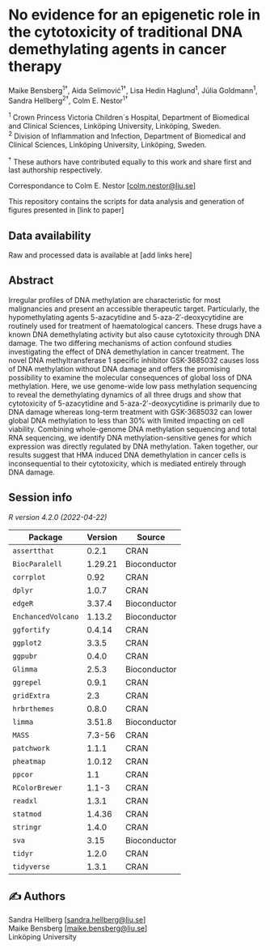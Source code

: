 # No evidence for an epigenetic role in the cytotoxicity of traditional DNA demethylating agents in cancer therapy

Maike Bensberg<sup>1†</sup>, Aida Selimović<sup>1†</sup>, Lisa Hedin Haglund<sup>1</sup>, Júlia Goldmann<sup>1</sup>, Sandra Hellberg<sup>2†</sup>, Colm E. Nestor<sup>1†</sup>


<sup>1</sup> Crown Princess Victoria Children´s Hospital, Department of Biomedical and Clinical Sciences, Linköping University, Linköping, Sweden.<br />
<sup>2</sup> Division of Inflammation and Infection, Department of Biomedical and Clinical Sciences, Linköping University, Linköping, Sweden.<br />

<sup>†</sup> These authors have contributed equally to this work and share first and last authorship respectively. 

Correspondance to Colm E. Nestor [colm.nestor@liu.se]

This repository contains the scripts for data analysis and generation of figures presented in [link to paper]

## Data availability

Raw and processed data is available at [add links here]

## Abstract
Irregular profiles of DNA methylation are characteristic for most malignancies and present an accessible therapeutic target. Particularly, the hypomethylating agents 5-azacytidine and 5-aza-2′-deoxycytidine are routinely used for treatment of haematological cancers. These drugs have a known DNA demethylating activity but also cause cytotoxicity through DNA damage. The two differing mechanisms of action confound studies investigating the effect of DNA demethylation in cancer treatment. The novel DNA methyltransferase 1 specific inhibitor GSK-3685032 causes loss of DNA methylation without DNA damage and offers the promising possibility to examine the molecular consequences of global loss of DNA methylation. Here, we use genome-wide low pass methylation sequencing to reveal the demethylating dynamics of all three drugs and show that cytotoxicity of 5-azacytidine and 5-aza-2′-deoxycytidine is primarily due to DNA damage whereas long-term treatment with GSK-3685032 can lower global DNA methylation to less than 30% with limited impacting on cell viability. Combining whole-genome DNA methylation sequencing and total RNA sequencing, we identify DNA methylation-sensitive genes for which expression was directly regulated by DNA methylation. Taken together, our results suggest that HMA induced DNA demethylation in cancer cells is inconsequential to their cytotoxicity, which is mediated entirely through DNA damage.

## Session info

*R version 4.2.0 (2022-04-22)*

| Package       | Version       | Source         |
| ------------- | ------------- |---------------
| `assertthat`      | 0.2.1         | CRAN |
| `BiocParalell`      |  1.29.21  | Bioconductor |
| `corrplot`      | 0.92          | CRAN  |
| `dplyr`         | 1.0.7         | CRAN  |
| `edgeR`     |  3.37.4       | Bioconductor |
| `EnchancedVolcano`     | 1.13.2        | Bioconductor |
| `ggfortify`     | 0.4.14        | CRAN  |
| `ggplot2`       | 3.3.5         | CRAN  |
| `ggpubr`        | 0.4.0         | CRAN  |
| `Glimma`        |  2.5.3      | Bioconductor  |
| `ggrepel`        |  0.9.1      | CRAN |
| `gridExtra`     | 2.3           | CRAN  |
| `hrbrthemes`    | 0.8.0         | CRAN  |
| `limma`    | 3.51.8       | Bioconductor  |
| `MASS`          | 7.3-56        | CRAN  |
| `patchwork`          | 1.1.1        | CRAN  |
| `pheatmap`      | 1.0.12        | CRAN  |
| `ppcor`         | 1.1           | CRAN  |
| `RColorBrewer`         | 1.1-3          | CRAN  |
| `readxl`        | 1.3.1         | CRAN  |
| `statmod`        | 1.4.36        | CRAN  |
| `stringr`       | 1.4.0         | CRAN  |
| `sva`       |   3.15      | Bioconductor |
| `tidyr`       | 1.2.0         | CRAN  |
| `tidyverse`       |    1.3.1      | CRAN  |



## :writing_hand: Authors

Sandra Hellberg [sandra.hellberg@liu.se] <br />
Maike Bensberg [maike.bensberg@liu.se] <br />
Linköping University


